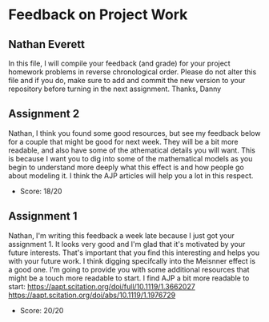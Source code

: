 # Feedback on Project Work
## Nathan Everett

In this file, I will compile your feedback (and grade) for your project homework problems in reverse chronological order. Please do not alter this file and if you do, make sure to add and commit the new version to your repository before turning in the next assignment. Thanks, Danny

## Assignment 2

Nathan, I think you found some good resources, but see my feedback below for a couple that might be good for next week. They will be a bit more readable, and also have some of the athematical details you will want. This is because I want you to dig into some of the mathematical models as you begin to understand more deeply what this effect is and how people go about modeling it. I think the AJP articles will help you a lot in this respect.

* Score: 18/20

## Assignment 1

Nathan, I'm writing this feedback a week late because I just got your assignment 1. It looks very good and I'm glad that it's motivated by your future interests. That's important that you find this interesting and helps you with your future work. I think digging specifcally into the Meisnner effect is a good one. I'm going to provide you with some additional resources that might be a touch more readable to start. I find AJP a bit more readable to start:
https://aapt.scitation.org/doi/full/10.1119/1.3662027
https://aapt.scitation.org/doi/abs/10.1119/1.1976729

* Score: 20/20
